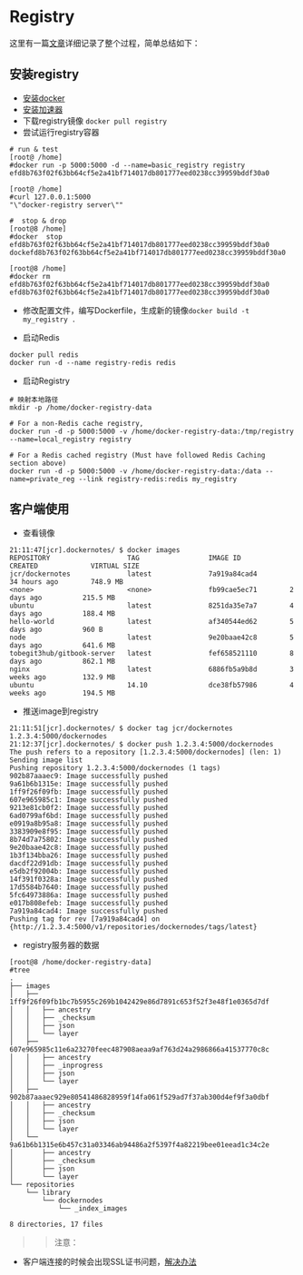 # Registry

这里有一篇[文章][2]详细记录了整个过程，简单总结如下：


## 安装registry

* [安装docker](install-docker.md) 
* [安装加速器][1]
* 下载registry镜像
```docker pull registry```
* 尝试运行registry容器

```
# run & test
[root@ /home]
#docker run -p 5000:5000 -d --name=basic_registry registry
efd8b763f02f63bb64cf5e2a41bf714017db801777eed0238cc39959bddf30a0

[root@ /home]
#curl 127.0.0.1:5000
"\"docker-registry server\""

#  stop & drop
[root@8 /home]
#docker  stop efd8b763f02f63bb64cf5e2a41bf714017db801777eed0238cc39959bddf30a0
dockefd8b763f02f63bb64cf5e2a41bf714017db801777eed0238cc39959bddf30a0

[root@8 /home]
#docker rm efd8b763f02f63bb64cf5e2a41bf714017db801777eed0238cc39959bddf30a0
efd8b763f02f63bb64cf5e2a41bf714017db801777eed0238cc39959bddf30a0
```

* 修改配置文件，编写Dockerfile，生成新的镜像`docker build -t my_registry .`

* 启动Redis

```
docker pull redis
docker run -d --name registry-redis redis
```
* 启动Registry

```
# 映射本地路径
mkdir -p /home/docker-registry-data

# For a non-Redis cache registry,
docker run -d -p 5000:5000 -v /home/docker-registry-data:/tmp/registry --name=local_registry registry

# For a Redis cached registry (Must have followed Redis Caching section above)
docker run -d -p 5000:5000 -v /home/docker-registry-data:/data --name=private_reg --link registry-redis:redis my_registry
```


## 客户端使用

* 查看镜像

```
21:11:47[jcr].dockernotes/ $ docker images
REPOSITORY                   TAG                 IMAGE ID            CREATED             VIRTUAL SIZE
jcr/dockernotes              latest              7a919a84cad4        34 hours ago        748.9 MB
<none>                       <none>              fb99cae5ec71        2 days ago          215.5 MB
ubuntu                       latest              8251da35e7a7        4 days ago          188.4 MB
hello-world                  latest              af340544ed62        5 days ago          960 B
node                         latest              9e20baae42c8        5 days ago          641.6 MB
tobegit3hub/gitbook-server   latest              fef658521110        8 days ago          862.1 MB
nginx                        latest              6886fb5a9b8d        3 weeks ago         132.9 MB
ubuntu                       14.10               dce38fb57986        4 weeks ago         194.5 MB
```

* 推送image到registry

```
21:11:51[jcr].dockernotes/ $ docker tag jcr/dockernotes 1.2.3.4:5000/dockernodes
21:12:37[jcr].dockernotes/ $ docker push 1.2.3.4:5000/dockernodes
The push refers to a repository [1.2.3.4:5000/dockernodes] (len: 1)
Sending image list
Pushing repository 1.2.3.4:5000/dockernodes (1 tags)
902b87aaaec9: Image successfully pushed
9a61b6b1315e: Image successfully pushed
1ff9f26f09fb: Image successfully pushed
607e965985c1: Image successfully pushed
9213e81cb0f2: Image successfully pushed
6ad0799af6bd: Image successfully pushed
e0919a8b95a8: Image successfully pushed
3383909e8f95: Image successfully pushed
8b74d7a75802: Image successfully pushed
9e20baae42c8: Image successfully pushed
1b3f134bba26: Image successfully pushed
dacdf22d91db: Image successfully pushed
e5db2f92004b: Image successfully pushed
14f391f0328a: Image successfully pushed
17d5584b7640: Image successfully pushed
5fc64973886a: Image successfully pushed
e017b808efeb: Image successfully pushed
7a919a84cad4: Image successfully pushed
Pushing tag for rev [7a919a84cad4] on {http://1.2.3.4:5000/v1/repositories/dockernodes/tags/latest}
```

* registry服务器的数据

```
[root@8 /home/docker-registry-data]
#tree
.
├── images
│   ├── 1ff9f26f09fb1bc7b5955c269b1042429e86d7891c653f52f3e48f1e0365d7df
│   │   ├── ancestry
│   │   ├── _checksum
│   │   ├── json
│   │   └── layer
│   ├── 607e965985c11e6a23270feec487908aeaa9af763d24a2986866a41537770c8c
│   │   ├── ancestry
│   │   ├── _inprogress
│   │   ├── json
│   │   └── layer
│   ├── 902b87aaaec929e80541486828959f14fa061f529ad7f37ab300d4ef9f3a0dbf
│   │   ├── ancestry
│   │   ├── _checksum
│   │   ├── json
│   │   └── layer
│   └── 9a61b6b1315e6b457c31a03346ab94486a2f5397f4a82219bee01eead1c34c2e
│       ├── ancestry
│       ├── _checksum
│       ├── json
│       └── layer
└── repositories
    └── library
        └── dockernodes
            └── _index_images

8 directories, 17 files
```

>> 注意：
* 客户端连接的时候会出现SSL证书问题，[解决办法][3]
 


[1]: https://dashboard.daocloud.io/mirror
[2]: https://www.vultr.com/docs/setup-your-own-docker-registry-on-coreos
[3]: ../faq.md#registry-ssl



